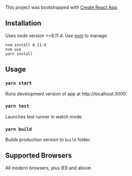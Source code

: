 This project was bootstrapped with [Create React App](https://github.com/facebookincubator/create-react-app).

## Installation

Uses node version >=8.11.4. Use [nvm](https://github.com/creationix/nvm) to manage.

```
nvm install 8.11.4
nvm use
yarn install
```

## Usage

### `yarn start`

Runs development version of app at http://localhost:3000.

### `yarn test`

Launches test runner in watch mode.

### `yarn build`

Builds production version to `build` folder.

## Supported Browsers

All modern browsers, plus IE9 and above.
